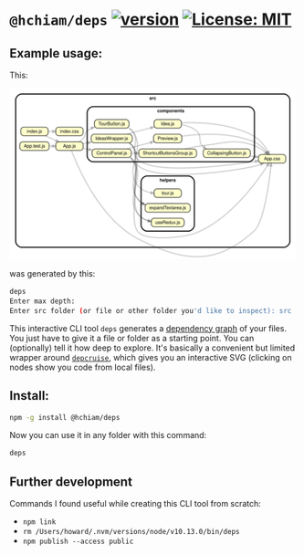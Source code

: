 # `@hchiam/deps` [![version](https://img.shields.io/npm/v/@hchiam/deps.svg?style=flat-square)](https://www.npmjs.com/package/@hchiam/deps) [![License: MIT](https://img.shields.io/badge/License-MIT-yellow.svg?style=flat-square)](https://github.com/hchiam/deps/blob/master/LICENSE)

## Example usage:

This:

<img src="https://raw.githubusercontent.com/hchiam/deps/master/example.svg" height="300" title="The nodes are clickable, but only link to local files.">

was generated by this:

```bash
deps
Enter max depth:
Enter src folder (or file or other folder you'd like to inspect): src
```

This interactive CLI tool `deps` generates a [dependency graph](https://en.wikipedia.org/wiki/Dependency_graph) of your files. You just have to give it a file or folder as a starting point. You can (optionally) tell it how deep to explore. It's basically a convenient but limited wrapper around [`depcruise`](https://www.npmjs.com/package/dependency-cruiser), which gives you an interactive SVG (clicking on nodes show you code from local files).

## Install:

```bash
npm -g install @hchiam/deps
```

Now you can use it in any folder with this command:

```bash
deps
```

## Further development

Commands I found useful while creating this CLI tool from scratch:

- `npm link`
- `rm /Users/howard/.nvm/versions/node/v10.13.0/bin/deps`
- `npm publish --access public`
